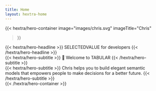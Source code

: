 ```yaml
---
title: Home
layout: hextra-home
---
```


{{< hextra/hero-container
  image="images/chris.svg"
  imageTitle="Chris"
>}}
<div class="hx-mt-6 hx-mb-6">
{{< hextra/hero-headline >}}
  SELECTEDVALUE for developers
{{< /hextra/hero-headline >}}
</div>

<div class="hx-mt-6 hx-mb-6">
{{< hextra/hero-subtitle >}}
  👋 Welcome to TABULAR
{{< /hextra/hero-subtitle >}}
</div>

<div class="hx-mt-6 hx-mb-6">
{{< hextra/hero-subtitle >}}
  Chris helps you to build elegant semantic models that empowers people to 
  make decisions for a better future.
{{< /hextra/hero-subtitle >}}
</div>
{{< /hextra/hero-container >}}
